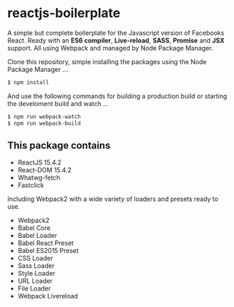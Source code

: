 # reactjs-boilerplate

A simple but complete boilerplate for the Javascript version of Facebooks React. Ready with an **ES6 compiler**, **Live-reload**, **SASS**, **Promise** and **JSX** support. All using Webpack and managed by Node Package Manager.

Clone this repository, simple installing the packages using the Node Package Manager ...

```sh
$ npm install
```

And use the following commands for building a production build or starting the develoment build and watch ...

```sh
$ npm run webpack-watch
$ npm run webpack-build
```

## This package contains

- ReactJS 15.4.2
- React-DOM 15.4.2
- Whatwg-fetch
- Fastclick

Including Webpack2 with a wide variety of loaders and presets ready to use.

- Webpack2
- Babel Core
- Babel Loader
- Babel React Preset
- Babel ES2015 Preset
- CSS Loader
- Sass Loader
- Style Loader
- URL Loader
- File Loader
- Webpack Livereload
